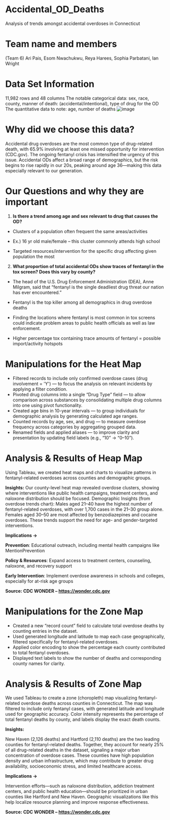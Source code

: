 # Accidental_OD_Deaths
Analysis of trends amongst accidental overdoses in Connecticut
# Team name and members
(Team 6) Ari Pais, Esom Nwachukwu, Reya Harees, Sophia Parbatani, Ian Wright
# Data Set Information
11,982 rows and 48 columns
The notable categorical data: sex, race, county, manner of death: (accidental/intentional), type of drug for the OD
The quantitative data to note: age, number of deaths
![image](https://github.com/user-attachments/assets/13d01148-403b-4a23-8df4-c41cde18f6a3)
# Why did we choose this data?
Accidental drug overdoses are the most common type of drug-related death, with 65.9% involving at least one missed opportunity for intervention (CDC.gov). The ongoing fentanyl crisis has intensified the urgency of this issue. Accidental ODs affect a broad range of demographics, but the risk begins to rise rapidly in our 20s, peaking around age 36—making this data especially relevant to our generation.
# Our Questions and why they are important
1) __Is there a trend among age and sex relevant to drug that causes the OD?__
	
 - Clusters of a population often frequent the same areas/activities

- Ex.) 16 yr old male/female – this cluster commonly attends high school

- Targeted resources/intervention for the specific drug affecting given population the most


2) __What proportion of total accidental ODs show traces of fentanyl in the tox screen? Does this vary by county?__

 - The head of the U.S. Drug Enforcement Administration (DEA), Anne Milgram, said that “fentanyl is the single deadliest drug threat our nation has ever encountered.”

- Fentanyl is the top killer among all demographics in drug overdose deaths

- Finding the locations where fentanyl is most common in tox screens could indicate problem areas to public health officials as well as law enforcement. 

- Higher percentage tox containing trace amounts of fentanyl = possible import/activity hotspots
# Manipulations for the Heat Map

- Filtered records to include only confirmed overdose cases (drug involvement = 'Y') — to focus the analysis on relevant incidents by applying a filter condition.
- Pivoted drug columns into a single “Drug Type” field — to allow comparison across substances by consolidating multiple drug columns into one using pivot functionality.
- Created age bins in 10-year intervals — to group individuals for demographic analysis by generating calculated age ranges.
- Counted records by age, sex, and drug — to measure overdose frequency across categories by aggregating grouped data.
- Renamed fields and applied aliases — to improve clarity and presentation by updating field labels (e.g., “10” → “0–10”).

# Analysis & Results of Heap Map

Using Tableau, we created heat maps and charts to visualize patterns in fentanyl-related overdoses across counties and demographic groups.

__Insights:__
Our county-level heat map revealed overdose clusters, showing where interventions like public health campaigns, treatment centers, and naloxone distribution should be focused.
Demographic Insights (from overdose trends chart):
Males aged 21–40 have the highest number of fentanyl-related overdoses, with over 1,700 cases in the 21–30 group alone.
Females aged 30–50 are most affected by benzodiazepines and cocaine overdoses.
These trends support the need for age- and gender-targeted interventions.

__Implications ->__

__Prevention__: Educational outreach, including mental health campaigns like MentionPrevention

__Policy & Resources__: Expand access to treatment centers, counseling, naloxone, and recovery support

__Early Intervention__: Implement overdose awareness in schools and colleges, especially for at-risk age groups

__Source: CDC WONDER – https://wonder.cdc.gov__ 

# Manipulations for the Zone Map
- Created a new “record count” field to calculate total overdose deaths by counting entries in the dataset.
- Used generated longitude and latitude to map each case geographically, filtered specifically for fentanyl-related overdoses.
- Applied color encoding to show the percentage each county contributed to total fentanyl overdoses.
- Displayed text labels to show the number of deaths and corresponding county names for clarity.

# Analysis & Results of Zone Map
We used Tableau to create a zone (choropleth) map visualizing fentanyl-related overdose deaths across counties in Connecticut. The map was filtered to include only fentanyl cases, with generated latitude and longitude used for geographic accuracy. Color intensity represents the percentage of total fentanyl deaths by county, and labels display the exact death counts.

__Insights:__

New Haven (2,126 deaths) and Hartford (2,110 deaths) are the two leading counties for fentanyl-related deaths.
Together, they account for nearly 25% of all drug-related deaths in the dataset, signaling a major urban concentration of overdose cases.
These counties have high population density and urban infrastructure, which may contribute to greater drug availability, socioeconomic stress, and limited healthcare access.

__Implications ->__

Intervention efforts—such as naloxone distribution, addiction treatment centers, and public health education—should be prioritized in urban counties like Hartford and New Haven.
Geographic visualizations like this help localize resource planning and improve response effectiveness.

__Source: CDC WONDER – https://wonder.cdc.gov__
